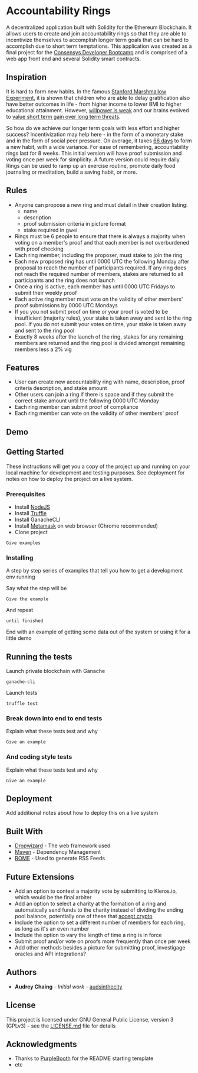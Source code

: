 # Accountability Rings

A decentralized application built with Solidity for the Ethereum Blockchain. It allows users to create and join accountability rings so that they are able to incentivize themselves to accomplish longer term goals that can be hard to accomplish due to short term temptations. This application was created as a final project for the [Consensys Developer Bootcamp](https://consensys.net/academy/bootcamp/) and is comprised of a web app front end and several Solidity smart contracts.

## Inspiration
It is hard to form new habits. In the famous [Stanford Marshmallow Experiment](https://en.wikipedia.org/wiki/Stanford_marshmallow_experiment), it is shown that children who are able to delay gratification also have better outcomes in life - from higher income to lower BMI to higher educational attainment. However, [willpower is weak](https://www.vox.com/science-and-health/2018/1/15/16863374/willpower-overrated-self-control-psychology) and our brains evolved to [value short term gain over long term threats](https://news.stanford.edu/features/2015/decisions/evolution.html).

So how do we achieve our longer term goals with less effort and higher success? Incentivization may help here - in the form of a monetary stake and in the form of social peer pressure. On average, it takes [66 days](https://jamesclear.com/new-habit) to form a new habit, with a wide variance. For ease of remembering, accountability rings last for 8 weeks. This initial version will have proof submission and voting once per week for simplicity. A future version could require daily. Rings can be used to ramp up an exercise routine, promote daily food journaling or meditation, build a saving habit, or more.

## Rules
* Anyone can propose a new ring and must detail in their creation listing:
  * name
  * description
  * proof submission criteria in picture format
  * stake required in gwei
* Rings must be 6 people to ensure that there is always a majority when voting on a member's proof and that each member is not overburdened with proof checking
* Each ring member, including the proposer, must stake to join the ring
* Each new proposed ring has until 0000 UTC the following Monday after proposal to reach the number of participants required. If any ring does not reach the required number of members, stakes are returned to all participants and the ring does not launch
* Once a ring is active, each member has until 0000 UTC Fridays to submit their weekly proof
* Each active ring member must vote on the validity of other members' proof submissions by 0000 UTC Mondays
* If you you not submit proof on time or your proof is voted to be insufficient (majority rules), your stake is taken away and sent to the ring pool. If you do not submit your votes on time, your stake is taken away and sent to the ring pool
* Exactly 8 weeks after the launch of the ring, stakes for any remaining members are returned and the ring pool is divided amongst remaining members less a 2% vig

## Features
* User can create new accountability ring with name, description, proof criteria description, and stake amount
* Other users can join a ring if there is space and if they submit the correct stake amount until the following 0000 UTC Monday
* Each ring member can submit proof of compliance
* Each ring member can vote on the validity of other members' proof

## Demo

## Getting Started

These instructions will get you a copy of the project up and running on your local machine for development and testing purposes. See deployment for notes on how to deploy the project on a live system.

### Prerequisites

* Install [NodeJS](https://nodejs.org/en/)
* Install [Truffle](https://www.trufflesuite.com/docs/truffle/getting-started/installation)
* Install GanacheCLI
* Install [Metamask](www.metamask.io) on web browser (Chrome recommended)
* Clone project

```
Give examples
```

### Installing

A step by step series of examples that tell you how to get a development env running

Say what the step will be

```
Give the example
```

And repeat

```
until finished
```

End with an example of getting some data out of the system or using it for a little demo

## Running the tests

Launch private blockchain with Ganache
```
ganache-cli
```
Launch tests
``` cd test-dir
truffle test
```

### Break down into end to end tests

Explain what these tests test and why

```
Give an example
```

### And coding style tests

Explain what these tests test and why

```
Give an example
```

## Deployment

Add additional notes about how to deploy this on a live system

## Built With

* [Dropwizard](http://www.dropwizard.io/1.0.2/docs/) - The web framework used
* [Maven](https://maven.apache.org/) - Dependency Management
* [ROME](https://rometools.github.io/rome/) - Used to generate RSS Feeds

## Future Extensions
* Add an option to contest a majority vote by submitting to Kleros.io, which would be the final arbiter
* Add an option to select a charity at the formation of a ring and automatically send funds to the charity instead of dividing the ending pool balance, potentially one of these that [accept crypto](https://blog.wetrust.io/12-nonprofits-that-accept-cryptocurrency-504e4285622b)
* Include the option to set a different number of members for each ring, as long as it's an even number
* Include the option to vary the length of time a ring is in force
* Submit proof and/or vote on proofs more frequently than once per week
* Add other methods besides a picture for submitting proof, investigage oracles and API integrations?

## Authors

* **Audrey Chaing** - *Initial work* - [audsinthecity](https://github.com/audsinthecity)

## License

This project is licensed under GNU General Public License, version 3 (GPLv3) - see the [LICENSE.md](LICENSE.md) file for details

## Acknowledgments

* Thanks to [PurpleBooth](https:github.com/PurpleBooth) for the README starting template
* etc
